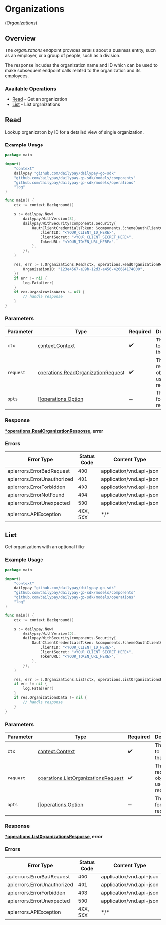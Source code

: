 # Organizations
(*Organizations*)

## Overview

The _organizations_ endpoint provides details about a business entity, 
such as an employer, or a group of people, such as a division.

The response includes the organization name and ID which can be used to
make subsequent endpoint calls related to the organization and its
employees.


### Available Operations

* [Read](#read) - Get an organization
* [List](#list) - List organizations

## Read

Lookup organization by ID for a detailed view of single organization.

### Example Usage

<!-- UsageSnippet language="go" operationID="readOrganization" method="get" path="/rest/organizations/{organization_id}" -->
```go
package main

import(
	"context"
	dailypay "github.com/dailypay/dailypay-go-sdk"
	"github.com/dailypay/dailypay-go-sdk/models/components"
	"github.com/dailypay/dailypay-go-sdk/models/operations"
	"log"
)

func main() {
    ctx := context.Background()

    s := dailypay.New(
        dailypay.WithVersion(3),
        dailypay.WithSecurity(components.Security{
            OauthClientCredentialsToken: &components.SchemeOauthClientCredentialsToken{
                ClientID: "<YOUR_CLIENT_ID_HERE>",
                ClientSecret: "<YOUR_CLIENT_SECRET_HERE>",
                TokenURL: "<YOUR_TOKEN_URL_HERE>",
            },
        }),
    )

    res, err := s.Organizations.Read(ctx, operations.ReadOrganizationRequest{
        OrganizationID: "123e4567-e89b-12d3-a456-426614174000",
    })
    if err != nil {
        log.Fatal(err)
    }
    if res.OrganizationData != nil {
        // handle response
    }
}
```

### Parameters

| Parameter                                                                                | Type                                                                                     | Required                                                                                 | Description                                                                              |
| ---------------------------------------------------------------------------------------- | ---------------------------------------------------------------------------------------- | ---------------------------------------------------------------------------------------- | ---------------------------------------------------------------------------------------- |
| `ctx`                                                                                    | [context.Context](https://pkg.go.dev/context#Context)                                    | :heavy_check_mark:                                                                       | The context to use for the request.                                                      |
| `request`                                                                                | [operations.ReadOrganizationRequest](../../models/operations/readorganizationrequest.md) | :heavy_check_mark:                                                                       | The request object to use for the request.                                               |
| `opts`                                                                                   | [][operations.Option](../../models/operations/option.md)                                 | :heavy_minus_sign:                                                                       | The options for this request.                                                            |

### Response

**[*operations.ReadOrganizationResponse](../../models/operations/readorganizationresponse.md), error**

### Errors

| Error Type                  | Status Code                 | Content Type                |
| --------------------------- | --------------------------- | --------------------------- |
| apierrors.ErrorBadRequest   | 400                         | application/vnd.api+json    |
| apierrors.ErrorUnauthorized | 401                         | application/vnd.api+json    |
| apierrors.ErrorForbidden    | 403                         | application/vnd.api+json    |
| apierrors.ErrorNotFound     | 404                         | application/vnd.api+json    |
| apierrors.ErrorUnexpected   | 500                         | application/vnd.api+json    |
| apierrors.APIException      | 4XX, 5XX                    | \*/\*                       |

## List

Get organizations with an optional filter

### Example Usage

<!-- UsageSnippet language="go" operationID="listOrganizations" method="get" path="/rest/organizations" -->
```go
package main

import(
	"context"
	dailypay "github.com/dailypay/dailypay-go-sdk"
	"github.com/dailypay/dailypay-go-sdk/models/components"
	"github.com/dailypay/dailypay-go-sdk/models/operations"
	"log"
)

func main() {
    ctx := context.Background()

    s := dailypay.New(
        dailypay.WithVersion(3),
        dailypay.WithSecurity(components.Security{
            OauthClientCredentialsToken: &components.SchemeOauthClientCredentialsToken{
                ClientID: "<YOUR_CLIENT_ID_HERE>",
                ClientSecret: "<YOUR_CLIENT_SECRET_HERE>",
                TokenURL: "<YOUR_TOKEN_URL_HERE>",
            },
        }),
    )

    res, err := s.Organizations.List(ctx, operations.ListOrganizationsRequest{})
    if err != nil {
        log.Fatal(err)
    }
    if res.OrganizationsData != nil {
        // handle response
    }
}
```

### Parameters

| Parameter                                                                                  | Type                                                                                       | Required                                                                                   | Description                                                                                |
| ------------------------------------------------------------------------------------------ | ------------------------------------------------------------------------------------------ | ------------------------------------------------------------------------------------------ | ------------------------------------------------------------------------------------------ |
| `ctx`                                                                                      | [context.Context](https://pkg.go.dev/context#Context)                                      | :heavy_check_mark:                                                                         | The context to use for the request.                                                        |
| `request`                                                                                  | [operations.ListOrganizationsRequest](../../models/operations/listorganizationsrequest.md) | :heavy_check_mark:                                                                         | The request object to use for the request.                                                 |
| `opts`                                                                                     | [][operations.Option](../../models/operations/option.md)                                   | :heavy_minus_sign:                                                                         | The options for this request.                                                              |

### Response

**[*operations.ListOrganizationsResponse](../../models/operations/listorganizationsresponse.md), error**

### Errors

| Error Type                  | Status Code                 | Content Type                |
| --------------------------- | --------------------------- | --------------------------- |
| apierrors.ErrorBadRequest   | 400                         | application/vnd.api+json    |
| apierrors.ErrorUnauthorized | 401                         | application/vnd.api+json    |
| apierrors.ErrorForbidden    | 403                         | application/vnd.api+json    |
| apierrors.ErrorUnexpected   | 500                         | application/vnd.api+json    |
| apierrors.APIException      | 4XX, 5XX                    | \*/\*                       |